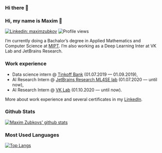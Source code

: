 ### Hi there 👋

### Hi, my name is Maxim 👋

[![Linkedin: maximzubkov](https://img.shields.io/badge/maximzubkov-blue?style=flat-square&logo=Linkedin&logoColor=white&link=https://www.linkedin.com/in/maxim-zubkov-8808421b1/)](https://www.linkedin.com/in/maxim-zubkov-8808421b1/)
![Profile views](https://gpvc.arturio.dev/maximzubkov)

I’m currently doing a Bachalor’s degree in Applied Mathematics and Computer Science at [MIPT](https://mipt.ru/english/). I’m also working as a Deep Learning Inter at VK Lab and JetBrains Research.

### Work experience
- Data science intern @ [Tinkoff Bank](https://www.tinkoff.ru/eng/) (01.07.2019 — 01.09.2019),
- AI Research Intern @ [JetBrains Research ML4SE lab](https://research.jetbrains.org/groups/ml_methods/) (01.07.2020 — until now),
- AI Research Intern @ [VK Lab](https://vk.com/lab) (01.10.2020 — until now).

More about work experience and several certificates in my [LinkedIn](https://www.linkedin.com/in/maxim-zubkov-8808421b1/).

### Github Stats
[![Maxim Zubkovs' github stats](https://github-readme-stats.vercel.app/api?username=maximzubkov)](https://github.com/anuraghazra/github-readme-stats)

### Most Used Languages
[![Top Langs](https://github-readme-stats.vercel.app/api/top-langs/?username=maximzubkov&layout=compact)](https://github.com/anuraghazra/github-readme-stats)

<!--
**maximzubkov/maximzubkov** is a ✨ _special_ ✨ repository because its `README.md` (this file) appears on your GitHub profile.

Here are some ideas to get you started:

- 🔭 I’m currently working on ...
- 🌱 I’m currently learning ...
- 👯 I’m looking to collaborate on ...
- 🤔 I’m looking for help with ...
- 💬 Ask me about ...
- 📫 How to reach me: ...
- 😄 Pronouns: ...
- ⚡ Fun fact: ...
-->
